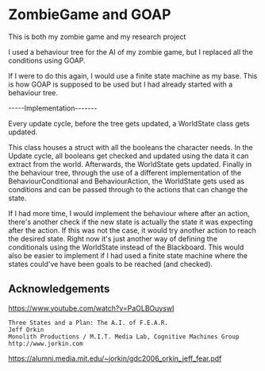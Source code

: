 # ZombieGame and GOAP

This is both my zombie game and my research project

I used a behaviour tree for the AI of my zombie game, but I replaced all the conditions using GOAP.

If I were to do this again, I would use a finite state machine as my base. This is how GOAP is supposed to be used but I had already started with a behaviour tree.


-----Implementation-------

Every update cycle, before the tree gets updated, a WorldState class gets updated.

This class houses a struct with all the booleans the character needs.
In the Update cycle, all booleans get checked and updated using the data it can extract from the world.
Afterwards, the WorldState gets updated.
Finally in the behaviour tree, through the use of a different implementation of the BehaviourConditional and BehaviourAction, the WorldState gets used as conditions and can be passed through to the actions that can change the state.

If I had more time, I would implement the behaviour where after an action, there's another check if the new state is actually the state it was expecting after the action. If this was not the case, it would try another action to reach the desired state.
Right now it's just another way of defining the conditionals using the WorldState instead of the Blackboard.
This would also be easier to implement if I had used a finite state machine where the states could've have been goals to be reached (and checked).

## Acknowledgements

 https://www.youtube.com/watch?v=PaOLBOuyswI

	Three States and a Plan: The A.I. of F.E.A.R.
	Jeff Orkin
	Monolith Productions / M.I.T. Media Lab, Cognitive Machines Group
	http://www.jorkin.com

https://alumni.media.mit.edu/~jorkin/gdc2006_orkin_jeff_fear.pdf

